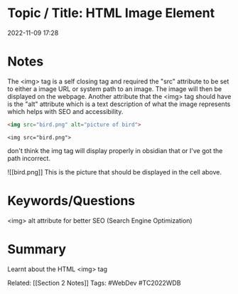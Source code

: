 # Topic / Title: HTML Image Element

2022-11-09
17:28


# Notes
The \<img> tag is a self closing tag and required the "src" attribute to be set to either a image URL or system path to an image. The image will then be displayed on the webpage. Another attribute that the \<img> tag should have is the "alt" attribute which is a text description of what the image represents which helps with SEO and accessibility.
```html
<img src="bird.png" alt="picture of bird">
```

```ad-success
<img src="bird.png">
```
don't think the img tag will display properly in obsidian that or I've got the path incorrect.

![[bird.png]]
This is the picture that should be displayed in the cell above.
# Keywords/Questions
\<img>
alt attribute for better SEO (Search Engine Optimization)
# Summary
Learnt about the HTML \<img> tag


Related: [[Section 2 Notes]]
Tags: #WebDev #TC2022WDB 